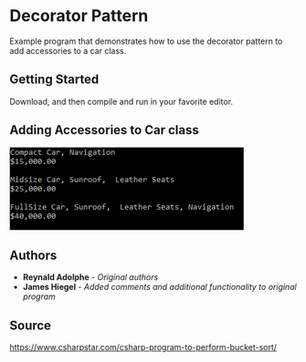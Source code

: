 # Decorator Pattern

Example program that demonstrates how to use the decorator pattern to add accessories to a car class.

## Getting Started

Download, and then compile and run in your favorite editor.

## Adding Accessories to Car class
![Adding Accessories to Car class](https://github.com/JamesHiegel/CSharp_Portfolio/blob/master/Decorator/img/running.PNG)

## Authors

* **Reynald Adolphe** - *Original authors*
* **James Hiegel** - *Added comments and additional functionality to original program*

## Source

https://www.csharpstar.com/csharp-program-to-perform-bucket-sort/